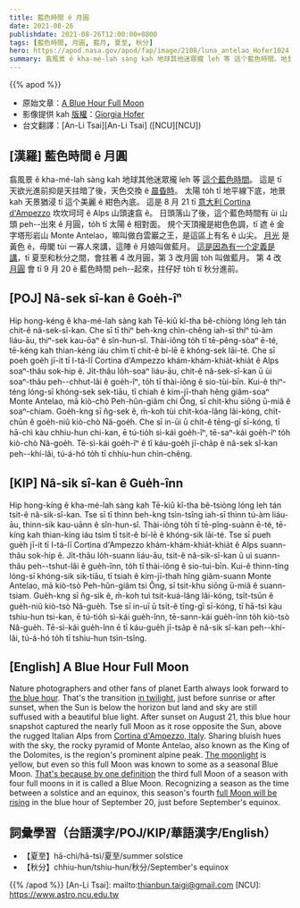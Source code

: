 ```yaml
---
title: 藍色時間 ê 月圓
date: 2021-08-26
publishdate: 2021-08-26T12:00:00+0800
tags: [藍色時間, 月圓, 藍月, 夏至, 秋分]
hero: https://apod.nasa.gov/apod/fap/image/2108/luna_antelao_Hofer1024.jpg
summary: 翕風景 ê kha-mé-lah sàng kah 地球其他迷眾攏 leh 等 這个藍色時間。地景 kah 天景 to̍h 浸 tī 這个美麗 ê 紺色內底。
---
```


{{% apod %}}

- 原始文章：[A Blue Hour Full Moon](https://apod.nasa.gov/apod/ap210826.html)
- 影像提供 kah [版權][copyright]：[Giorgia Hofer](https://www.giorgiahoferphotography.com/)
- 台文翻譯：[An-Li Tsai][An-Li Tsai] ([NCU][NCU])

## [漢羅] 藍色時間 ê 月圓
翕風景 ê kha-mé-lah sàng kah 地球其他迷眾攏 leh 等 [這个藍色時間][the blue hour]。
這是 tī 天欲光進前抑是天拄暗了後，天色交換 ê [晨昏時][in twilight]。
太陽 to̍h tī 地平線下底，地景 kah 天景猶浸 tī 這个美麗 ê 紺色內底。
這是 8 月 21 tī [意大利 Cortina d'Ampezzo][Cortina d'Ampezzo, Italy] 坎坎坷坷 ê Alps 山頭速翕 ê。
日頭落山了後，這个藍色時間有 ùi 山頭 peh--出來 ê 月圓，to̍h tī 太陽 ê 相對面。
規个天頂攏是紺色色調，tī 遮 ê 金字塔形岩山 Monte Antelao，嘛叫做白雲巖之王，是這區上有名 ê 山尖。
[月光][The moonlight] 是黃色 ê，毋閣 tùi 一寡人來講，這陣 ê 月娘叫做藍月。
[這是因為有一个定義是講][That's because by one definition]，tī 夏至和秋分之間，會拄著 4 改月圓，第 3 改月圓 to̍h 叫做藍月。
第 4 改 [月圓][full Moon will be rising] 會 tī 9 月 20 ê 藍色時間 peh--起來，拄仔好 to̍h tī 秋分進前。

## [POJ] Nâ-sek sî-kan ê Goe̍h-îⁿ
Hip hong-kéng ê kha-mé-lah sàng kah Tē-kiû kî-tha bê-chiòng lóng leh tán chit-ê nâ-sek-sî-kan.
Che sī tī thiⁿ beh-kng chìn-chêng iah-sī thiⁿ tú-àm liáu-āu, thiⁿ-sek kau-ōaⁿ ê sîn-hun-sî.
Thài-iông to̍h tī tē-pêng-sòaⁿ ē-té, tē-kéng kah thian-kéng iáu chìm tī chit-ê bí-lē ê khóng-sek lāi-té.
Che sī poeh goe̍h jī-it tī I-tá-lī Cortina d'Ampezzo khám-khám-khia̍t-khia̍t ê Alps soaⁿ-thâu sok-hip ê.
Ji̍t-thâu lo̍h-soaⁿ liáu-āu, chit-ê nâ-sek-sî-kan ū ùi soaⁿ-thâu peh--chhut-lâi ê goe̍h-îⁿ, to̍h tī thài-iông ê sio-tùi-bīn.
Kui-ê thiⁿ-téng lóng-sī khóng-sek sek-tiāu, tī chiah ê kim-jī-thah hêng giâm-soaⁿ Monte Antelao, mā kiò-chò Peh-hûn-giâm chi Ông, sī chit-khu siōng ū-miâ ê soaⁿ-chiam.
Goe̍h-kng sī n̂g-sek ê, m̄-koh tùi chit-kóa-lâng lâi-kóng, chi̍t-chūn ê goe̍h-niû kiò-chò Nâ-goe̍h.
Che sī in-ūi ū chi̍t-ê tēng-gī sī-kóng, tī hā-chì kàu chhiu-hun chi-kan, ē tú-tio̍h sì-kái goe̍h-îⁿ, tē-saⁿ-kái goe̍h-îⁿ to̍h kiò-chò Nâ-goe̍h.
Tē-sì-kái goe̍h-îⁿ ē tī káu-goe̍h jī-cha̍p ê nâ-sek sî-kan peh--khí-lâi, tú-á-hó to̍h tī chhiu-hun chìn-chêng.

## [KIP] Nâ-sik sî-kan ê Gue̍h-înn
Hip hong-kíng ê kha-mé-lah sàng kah Tē-kiû kî-tha bê-tsiòng lóng leh tán tsit-ê nâ-sik-sî-kan.
Tse sī tī thinn beh-kng tsìn-tsîng iah-sī thinn tú-àm liáu-āu, thinn-sik kau-uānn ê sîn-hun-sî.
Thài-iông to̍h tī tē-pîng-suànn ē-té, tē-kíng kah thian-kíng iáu tsìm tī tsit-ê bí-lē ê khóng-sik lāi-té.
Tse sī pueh gue̍h jī-it tī I-tá-lī Cortina d'Ampezzo khám-khám-khia̍t-khia̍t ê Alps suann-thâu sok-hip ê.
Ji̍t-thâu lo̍h-suann liáu-āu, tsit-ê nâ-sik-sî-kan ū uì suann-thâu peh--tshut-lâi ê gue̍h-înn, to̍h tī thài-iông ê sio-tuì-bīn.
Kui-ê thinn-tíng lóng-sī khóng-sik sik-tiāu, tī tsiah ê kim-jī-thah hîng giâm-suann Monte Antelao, mā kiò-tsò Peh-hûn-giâm tsi Ông, sī tsit-khu siōng ū-miâ ê suann-tsiam.
Gue̍h-kng sī n̂g-sik ê, m̄-koh tuì tsit-kuá-lâng lâi-kóng, tsi̍t-tsūn ê gue̍h-niû kiò-tsò Nâ-gue̍h.
Tse sī in-uī ū tsi̍t-ê tīng-gī sī-kóng, tī hā-tsì kàu tshiu-hun tsi-kan, ē tú-tio̍h sì-kái gue̍h-înn, tē-sann-kái gue̍h-înn to̍h kiò-tsò Nâ-gue̍h.
Tē-sì-kái gue̍h-înn ē tī káu-gue̍h jī-tsa̍p ê nâ-sik sî-kan peh--khí-lâi, tú-á-hó to̍h tī tshiu-hun tsìn-tsîng.

## [English] A Blue Hour Full Moon
Nature photographers and other fans of planet Earth always look forward to [the blue hour][the blue hour].
That's the transition [in twilight][in twilight], just before sunrise or after sunset, when the Sun is below the horizon but land and sky are still suffused with a beautiful blue light.
After sunset on August 21, this blue hour snapshot captured the nearly full Moon as it rose opposite the Sun, above the rugged Italian Alps from [Cortina d'Ampezzo, Italy][Cortina d'Ampezzo, Italy].
Sharing bluish hues with the sky, the rocky pyramid of Monte Antelao, also known as the King of the Dolomites, is the region's prominent alpine peak.
[The moonlight][The moonlight] is yellow, but even so this full Moon was known to some as a seasonal Blue Moon.
[That's because by one definition][That's because by one definition] the third full Moon of a season with four full moons in it is called a Blue Moon.
Recognizing a season as the time between a solstice and an equinox, this season's fourth [full Moon will be rising][full Moon will be rising] in the blue hour of September 20, just before September's equinox.

## 詞彙學習（台語漢字/POJ/KIP/華語漢字/English）
- 【夏至】hā-chì/hā-tsì/夏至/summer solstice
- 【秋分】chhiu-hun/tshiu-hun/秋分/September's equinox


{{% /apod %}}
[An-Li Tsai]: mailto:thianbun.taigi@gmail.com
[NCU]: https://www.astro.ncu.edu.tw

[copyright]: https://apod.nasa.gov/apod/fap/lib/about_apod.html#srapply
[the blue hour]:https://earthsky.org/earth/what-is-the-blue-hour
[in twilight]:https://apod.nasa.gov/apod/ap130406.html
[Cortina d'Ampezzo, Italy]:https://apod.nasa.gov/apod/ap170409.html
[The moonlight]:https://apod.nasa.gov/apod/ap201111.html
[That's because by one definition]:https://earthsky.org/astronomy-essentials/when-is-the-next-blue-moon/
[full Moon will be rising]:https://solarsystem.nasa.gov/news/1966/full-moon-guide-august-september-2021/
